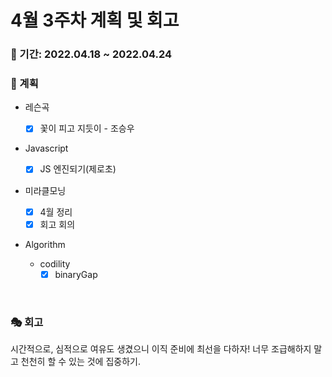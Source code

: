 # 4월 3주차 계획 및 회고

### 📆 기간: 2022.04.18 ~ 2022.04.24

### 📑 계획

- 레슨곡

  - [x] 꽃이 피고 지듯이 - 조승우
- Javascript
  - [x] JS 엔진되기(제로초)
- 미라클모닝
  - [x] 4월 정리
  - [x] 회고 회의

- Algorithm
  - codility
    - [x] binaryGap

<br/>

### 🎭 회고

 시간적으로, 심적으로 여유도 생겼으니 이직 준비에 최선을 다하자! 너무 조급해하지 말고 천천히 할 수 있는 것에 집중하기.
